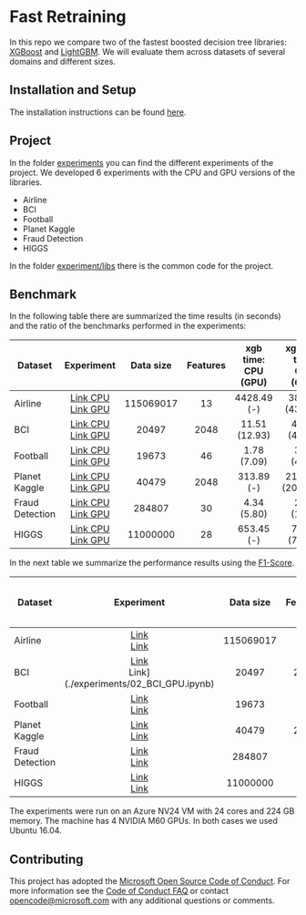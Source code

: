 # Fast Retraining

In this repo we compare two of the fastest boosted decision tree libraries: [XGBoost](https://github.com/dmlc/xgboost) and [LightGBM](https://github.com/microsoft/LightGBM). We will evaluate them across datasets of several domains and different sizes.

## Installation and Setup

The installation instructions can be found [here](./INSTALL.md).

## Project

In the folder [experiments](./experiments) you can find the different experiments of the project. We developed 6 experiments with the CPU and GPU versions of the libraries.

* Airline
* BCI
* Football
* Planet Kaggle
* Fraud Detection
* HIGGS

In the folder [experiment/libs](./experiment/libs) there is the common code for the project.

## Benchmark

In the following table there are summarized the time results (in seconds) and the ratio of the benchmarks performed in the experiments:

| Dataset | Experiment | Data size | Features | xgb time: <br/> CPU (GPU) | xgb_hist time: <br/> CPU (GPU) | lgb time: <br/>CPU (GPU) | ratio xgb/lgb: <br/> CPU (GPU) | ratio xgb_hist/lgb: <br/> CPU <br/> (GPU) |
| --- | :---: | :---: | :---: | :---: | :---: | :---: | :---: | :---: |
| Airline | [Link CPU](./experiments/01_airline.ipynb) <br/> [Link GPU](./experiments/01_airline_GPU.ipynb) | 115069017 | 13 | 4428.49 (-) | 384.74 (432.14) | 258.62 (210.92) | 17.12 (-) | 1.48 <br/>(2.04) |
| BCI | [Link CPU](./experiments/02_BCI.ipynb)<br/> [Link GPU](./experiments/02_BCI_GPU.ipynb) | 20497 | 2048 | 11.51 (12.93) | 41.84 (42.69) | 7.31 (2.76)| 1.57 (4.67) | 5.72 <br/>(15.43) |
| Football | [Link CPU](./experiments/03_football.ipynb)<br/> [Link GPU](./experiments/03_football_GPU.ipynb) | 19673 | 46 | 1.78 (7.09) | 3.57 (4.58) | 0.64 (0.97) | 2.75 (7.26) | 5.51 <br/>(4.69) |
| Planet Kaggle | [Link CPU](./experiments/04_PlanetKaggle.ipynb)<br/> [Link GPU](./experiments/04_PlanetKaggle_GPU.ipynb) | 40479 | 2048 | 313.89 (-) | 2115.28 (2028.43) | 194.57 (317.68)| 1.61 (-) | 10.87 <br/>(6.38) |
| Fraud Detection | [Link CPU](./experiments/05_FraudDetection.ipynb)<br/> [Link GPU](./experiments/05_FraudDetection_GPU.ipynb) | 284807 | 30 | 4.34 (5.80) | 2.01 (1.64) | 0.66 (0.29) | 6.58 (19.74) | 3.04 <br/> (5.58) |
| HIGGS | [Link CPU](./experiments/06_HIGGS.ipynb)<br/> [Link GPU](./experiments/06_HIGGS_GPU.ipynb) | 11000000 | 28 | 653.45 (-) | 74.42 (79.26) | 63.32 (55.90) | 10.31 (-) | 1.17 <br/> (1.41) |

In the next table we summarize the performance results using the [F1-Score](https://en.wikipedia.org/wiki/F1_score).

| Dataset | Experiment | Data size | Features | xgb F1: <br/> CPU (GPU) | xgb_hist F1: <br/> CPU (GPU) | lgb F1: <br/> CPU (GPU) |
| --- | :---: | :---: | :---: | :---: | :---: | :---: |
| Airline | [Link](./experiments/01_airline.ipynb) <br/> [Link](./experiments/01_airline_GPU.ipynb) | 115069017 | 13 | 0.697 (-) | 0.716 (0.718) | 0.694 (0.717) |
| BCI | [Link](./experiments/02_BCI.ipynb) <br/> Link](./experiments/02_BCI_GPU.ipynb) | 20497 | 2048 | 0.110 (0.093) | 0.142 (0.120) | 0.137 (0.138) |
| Football | [Link](./experiments/03_football.ipynb) <br/> [Link](./experiments/03_football_GPU.ipynb) | 19673 | 46 | 0.458 (0.470) | 0.460 (0.472) | 0.459 (0.470)|
| Planet Kaggle | [Link](./experiments/04_PlanetKaggle.ipynb) <br/> [Link](./experiments/04_PlanetKaggle_GPU.ipynb) | 40479 | 2048 | 0.805 (-) | 0.822 (0.822) | 0.822 (0.821)|
| Fraud Detection | [Link](./experiments/05_FraudDetection.ipynb) <br/> [Link](./experiments/05_FraudDetection_GPU.ipynb)  | 284807 | 30 | 0.824 (0.821) | 0.802 (0.814) | 0.813 (0.811) |
| HIGGS | [Link](./experiments/06_HIGGS.ipynb) <br/> [Link](./experiments/06_HIGGS_GPU.ipynb) | 11000000 | 28 | 0.757 (-) | 0.761 (0.761) | 0.761 (0.761) |  

The experiments were run on an Azure NV24 VM with 24 cores and 224 GB memory. The machine has 4 NVIDIA M60 GPUs. In both cases we used Ubuntu 16.04.


## Contributing

This project has adopted the [Microsoft Open Source Code of Conduct](https://opensource.microsoft.com/codeofconduct/). For more information see the [Code of Conduct FAQ](https://opensource.microsoft.com/codeofconduct/faq/) or contact [opencode@microsoft.com](mailto:opencode@microsoft.com) with any additional questions or comments.

